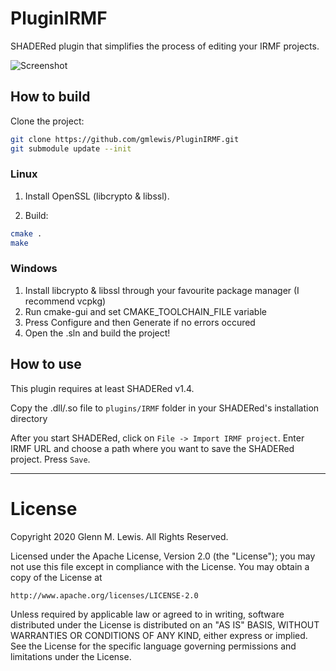 # PluginIRMF

SHADERed plugin that simplifies the process of editing your IRMF projects.

![Screenshot](./screenshot.png)

## How to build

Clone the project:
```bash
git clone https://github.com/gmlewis/PluginIRMF.git
git submodule update --init
```

### Linux

1. Install OpenSSL (libcrypto & libssl).

2. Build:
```bash
cmake .
make
```

### Windows

1. Install libcrypto & libssl through your favourite package manager (I recommend vcpkg)
2. Run cmake-gui and set CMAKE_TOOLCHAIN_FILE variable
3. Press Configure and then Generate if no errors occured
4. Open the .sln and build the project!

## How to use

This plugin requires at least SHADERed v1.4.

Copy the .dll/.so file to `plugins/IRMF` folder in your SHADERed's installation directory

After you start SHADERed, click on `File -> Import IRMF project`. Enter IRMF URL
and choose a path where you want to save the SHADERed project. Press `Save`.

----------------------------------------------------------------------

# License

Copyright 2020 Glenn M. Lewis. All Rights Reserved.

Licensed under the Apache License, Version 2.0 (the "License");
you may not use this file except in compliance with the License.
You may obtain a copy of the License at

    http://www.apache.org/licenses/LICENSE-2.0

Unless required by applicable law or agreed to in writing, software
distributed under the License is distributed on an "AS IS" BASIS,
WITHOUT WARRANTIES OR CONDITIONS OF ANY KIND, either express or implied.
See the License for the specific language governing permissions and
limitations under the License.
